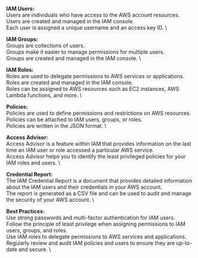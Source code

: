 

**IAM Users:** \
Users are individuals who have access to the AWS account resources. \
Users are created and managed in the IAM console. \
Each user is assigned a unique username and an access key ID. \

**IAM Groups:** \
Groups are collections of users. \
Groups make it easier to manage permissions for multiple users. \
Groups are created and managed in the IAM console. \

**IAM Roles:** \
Roles are used to delegate permissions to AWS services or applications. \
Roles are created and managed in the IAM console. \
Roles can be assigned to AWS resources such as EC2 instances, AWS Lambda functions, and more. \

**Policies:** \
Policies are used to define permissions and restrictions on AWS resources. \
Policies can be attached to IAM users, groups, or roles. \
Policies are written in the JSON format. \

**Access Advisor:**\
Access Advisor is a feature within IAM that provides information on the last time an IAM user or role accessed a particular AWS service. \
Access Advisor helps you to identify the least privileged policies for your IAM roles and users. \

**Credential Report:** \
The IAM Credential Report is a document that provides detailed information about the IAM users and their credentials in your AWS account. \
The report is generated as a CSV file and can be used to audit and manage the security of your AWS account. \

**Best Practices:** \
Use strong passwords and multi-factor authentication for IAM users. \
Follow the principle of least privilege when assigning permissions to IAM users, groups, and roles. \
Use IAM roles to delegate permissions to AWS services and applications. \
Regularly review and audit IAM policies and users to ensure they are up-to-date and secure.  \
